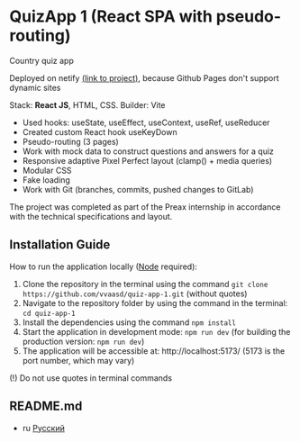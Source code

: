 # QuizApp 1 (React SPA with pseudo-routing)

Country quiz app

Deployed on netify [(link to project)](https://vvaasd-quiz-app-1.netlify.app), because Github Pages don't support dynamic sites

Stack: **React JS**, HTML, CSS.
Builder: Vite

- Used hooks: useState, useEffect, useContext, useRef, useReducer
- Created custom React hook useKeyDown
- Pseudo-routing (3 pages)
- Work with mock data to construct questions and answers for a quiz
- Responsive adaptive Pixel Perfect layout (clamp() + media queries)
- Modular CSS
- Fake loading
- Work with Git (branches, commits, pushed changes to GitLab)

The project was completed as part of the Preax internship in accordance with the technical specifications and layout.

## Installation Guide

How to run the application locally ([Node](https://nodejs.org/en) required):
1) Clone the repository in the terminal using the command `git clone https://github.com/vvaasd/quiz-app-1.git` (without quotes)
2) Navigate to the repository folder by using the command in the terminal: `cd quiz-app-1`
3) Install the dependencies using the command `npm install`
4) Start the application in development mode: `npm run dev` (for building the production version: `npm run dev`)
5) The application will be accessible at: http://localhost:5173/ (5173 is the port number, which may vary)

(!) Do not use quotes in terminal commands

## README.md

- ru [Русский](https://github.com/vvaasd/quiz-app-1/blob/main/README.md)
